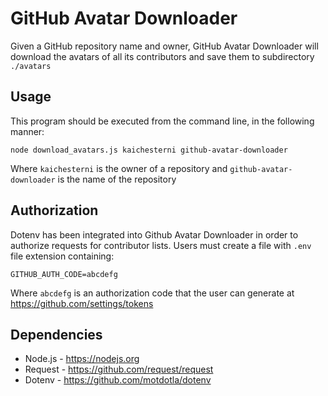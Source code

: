 # GitHub Avatar Downloader

Given a GitHub repository name and owner, GitHub Avatar Downloader will download the avatars of all its contributors and save them to subdirectory `./avatars`

## Usage

This program should be executed from the command line, in the following manner:

`node download_avatars.js kaichesterni github-avatar-downloader`

Where `kaichesterni` is the owner of a repository and `github-avatar-downloader` is the name of the repository

## Authorization

Dotenv has been integrated into Github Avatar Downloader in order to authorize requests for contributor lists. Users must create a file with `.env` file extension containing:

`GITHUB_AUTH_CODE=abcdefg`

Where `abcdefg` is an authorization code that the user can generate at https://github.com/settings/tokens

## Dependencies

* Node.js - https://nodejs.org
* Request - https://github.com/request/request
* Dotenv - https://github.com/motdotla/dotenv
